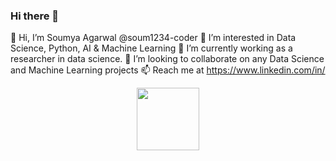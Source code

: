 ### Hi there 👋

👋 Hi, I’m Soumya Agarwal @soum1234-coder
👀 I’m interested in Data Science, Python, AI & Machine Learning
🌱 I’m currently working as a researcher in data science.
💞️ I’m looking to collaborate on any Data Science and Machine Learning projects
📫 Reach me at https://www.linkedin.com/in/



<div id="header" align="center">
  <img src="https://media.giphy.com/media/M9gbBd9nbDrOTu1Mqx/giphy.gif" width="100"/>
</div>

